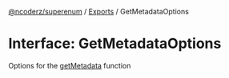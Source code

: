[@ncoderz/superenum](../API.md) / [Exports](../modules.md) / GetMetadataOptions

# Interface: GetMetadataOptions

Options for the [getMetadata](EnumExtensions.md#getMetadata) function

